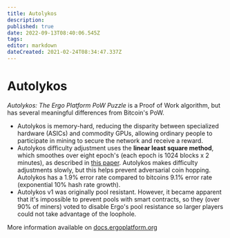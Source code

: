 ```yaml
---
title: Autolykos
description: 
published: true
date: 2022-09-13T08:40:06.545Z
tags: 
editor: markdown
dateCreated: 2021-02-24T08:34:47.337Z
---
```


# Autolykos


*Autolykos: The Ergo Platform PoW Puzzle* is a Proof of Work algorithm, but has several meaningful differences from Bitcoin's PoW. 

- Autolykos is memory-hard, reducing the disparity between specialized hardware (ASICs) and commodity GPUs, allowing ordinary people to participate in mining to secure the network and receive a reward.
- Autolykos difficulty adjustment uses the **linear least square method**, which smoothes over eight epoch's (each epoch is 1024 blocks x 2 minutes), as described in [this paper](https://eprint.iacr.org/2017/731.pdf). Autolykos makes difficulty adjustments slowly, but this helps prevent adversarial coin hopping. Autolykos has a 1.9% error rate compared to bitcoins 9.1% error rate (exponential 10% hash rate growth). 
- Autolykos v1 was originally pool resistant. However, it became apparent that it's impossible to prevent pools with smart contracts, so they (over 90% of miners) voted to disable Ergo's pool resistance so larger players could not take advantage of the loophole. 

More information available on [docs.ergoplatform.org](http://docs.ergoplatform.org/dev/protocol/autolykos/)

